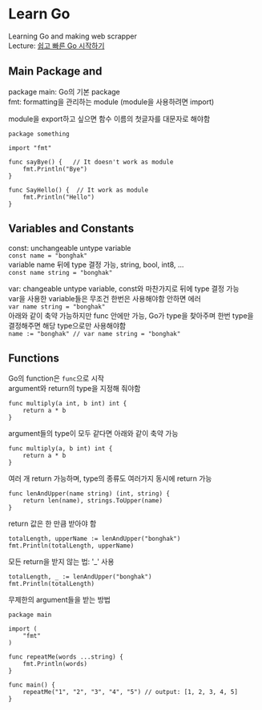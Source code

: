 # Learn Go  
  
Learning Go and making web scrapper  
Lecture: [쉽고 빠른 Go 시작하기](https://nomadcoders.co/go-for-beginners)  
  
## Main Package and 
  
package main: Go의 기본 package  
fmt: formatting을 관리하는 module (module을 사용하려면 import)
  
module을 export하고 싶으면 함수 이름의 첫글자를 대문자로 해야함  
```
package something

import "fmt"

func sayBye() {   // It doesn't work as module
	fmt.Println("Bye")
}

func SayHello() {  // It work as module
	fmt.Println("Hello")
}
```  
  
## Variables and Constants  
  
const: unchangeable untype variable  
`const name = "bonghak"`  
variable name 뒤에 type 결정 가능, string, bool, int8, ...  
`const name string = "bonghak"`  
  
var: changeable untype variable, const와 마찬가지로 뒤에 type 결정 가능  
var을 사용한 variable들은 무조건 한번은 사용해야함 안하면 에러  
`var name string = "bonghak"`  
아래와 같이 축약 가능하지만 func 안에만 가능, Go가 type을 찾아주며 한번 type을 결정해주면 해당 type으로만 사용해야함  
`name := "bonghak" // var name string = "bonghak"`  
  
## Functions  
  
Go의 function은 `func`으로 시작  
argument와 return의 type을 지정해 줘야함  
```
func multiply(a int, b int) int { 
	return a * b
}
```  
argument들의 type이 모두 같다면 아래와 같이 축약 가능  
```
func multiply(a, b int) int {
	return a * b
}
```  
  
여러 개 return 가능하며, type의 종류도 여러가지 동시에 return 가능  
```
func lenAndUpper(name string) (int, string) {
	return len(name), strings.ToUpper(name)
}
```  
return 값은 한 만큼 받아야 함  
```
totalLength, upperName := lenAndUpper("bonghak")
fmt.Println(totalLength, upperName)
```  
모든 return을 받지 않는 법: '_' 사용  
```
totalLength, _ := lenAndUpper("bonghak")
fmt.Println(totalLength)
```  
  
무제한의 argument들을 받는 방법  
```
package main

import (
	"fmt"
)

func repeatMe(words ...string) {
	fmt.Println(words)
}

func main() {
	repeatMe("1", "2", "3", "4", "5") // output: [1, 2, 3, 4, 5]
}
```  